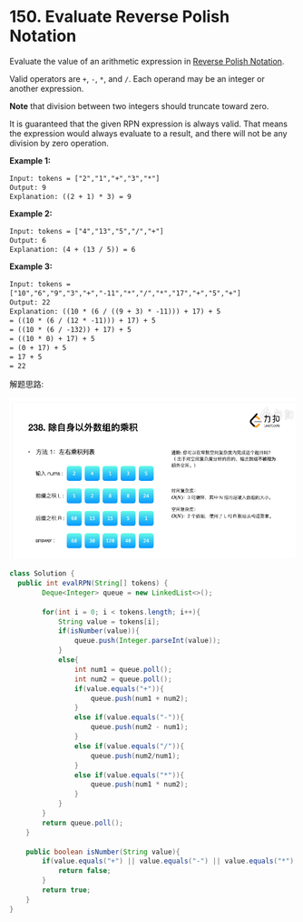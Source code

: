# 150. Evaluate Reverse Polish Notation

Evaluate the value of an arithmetic expression in [Reverse Polish Notation](http://en.wikipedia.org/wiki/Reverse\_Polish\_notation).

Valid operators are `+`, `-`, `*`, and `/`. Each operand may be an integer or another expression.

**Note** that division between two integers should truncate toward zero.

It is guaranteed that the given RPN expression is always valid. That means the expression would always evaluate to a result, and there will not be any division by zero operation.

&#x20;

**Example 1:**

```
Input: tokens = ["2","1","+","3","*"]
Output: 9
Explanation: ((2 + 1) * 3) = 9
```

**Example 2:**

```
Input: tokens = ["4","13","5","/","+"]
Output: 6
Explanation: (4 + (13 / 5)) = 6
```

**Example 3:**

```
Input: tokens = ["10","6","9","3","+","-11","*","/","*","17","+","5","+"]
Output: 22
Explanation: ((10 * (6 / ((9 + 3) * -11))) + 17) + 5
= ((10 * (6 / (12 * -11))) + 17) + 5
= ((10 * (6 / -132)) + 17) + 5
= ((10 * 0) + 17) + 5
= (0 + 17) + 5
= 17 + 5
= 22
```

&#x20;解题思路:

![](<../../.gitbook/assets/image (17) (1) (1).png>)



```java
class Solution {
  public int evalRPN(String[] tokens) {
		Deque<Integer> queue = new LinkedList<>();

		for(int i = 0; i < tokens.length; i++){
			String value = tokens[i];
			if(isNumber(value)){
				queue.push(Integer.parseInt(value));
			}
			else{
				int num1 = queue.poll();
				int num2 = queue.poll();
				if(value.equals("+")){
					queue.push(num1 + num2);
				}
				else if(value.equals("-")){
					queue.push(num2 - num1);
				}
				else if(value.equals("/")){
					queue.push(num2/num1);
				}
				else if(value.equals("*")){
					queue.push(num1 * num2);
				}
			}
		}
		return queue.poll();
	}

	public boolean isNumber(String value){
		if(value.equals("+") || value.equals("-") || value.equals("*") || value.equals("/")){
			return false;
		}
		return true;
	}
}
```
